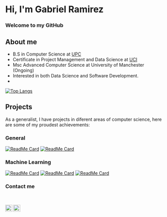 # Hi, I'm Gabriel Ramirez
### Welcome to my GitHub    

## About me
- B.S in Computer Science at [UPC]
- Certificate in Project Management and Data Science at [UCI]
- Msc Advanced Computer Science at University of Manchester (Ongoing)
- Interested in both Data Science and Software Development.
- 
[![Top Langs](https://github-readme-stats.vercel.app/api/top-langs/?username=GaEsRaRe&layout=compact&count_private=true)](https://github.com/anuraghazra/github-readme-stats)

## Projects 
As a generalist, I have projects in diferent areas of computer science, here are some of my proudest achievements:

### General

[![ReadMe Card](https://github-readme-stats.vercel.app/api/pin/?username=GaEsRaRe&repo=Game_Engine_CPP)](https://github.com/GaEsRaRe/Game_Engine_CPP/)
[![ReadMe Card](https://github-readme-stats.vercel.app/api/pin/?username=GaEsRaRe&repo=A_star_LUA_game)](https://github.com/GaEsRaRe/A_star_LUA_game/)

### Machine Learning

[![ReadMe Card](https://github-readme-stats.vercel.app/api/pin/?username=GaEsRaRe&repo=BayesianEngineCPP)](https://github.com/GaEsRaRe/BayesianEngineCPP/)
[![ReadMe Card](https://github-readme-stats.vercel.app/api/pin/?username=GaEsRaRe&repo=papers)](https://github.com/GaEsRaRe/papers/)
[![ReadMe Card](https://github-readme-stats.vercel.app/api/pin/?username=GaEsRaRe&repo=ImageProcessing_Projects)](https://github.com/GaEsRaRe/ImageProcessing_Projects/)



### Contact me

<br>

[<img align="left" alt="GaEsRaRe | LinkedIn" width="22px" src="https://cdn.jsdelivr.net/npm/simple-icons@v3/icons/linkedin.svg" />][Linkedin]
[<img align="left" alt="GaEsRaRe | GMail" width="22px" src="https://cdn.jsdelivr.net/npm/simple-icons@v3/icons/gmail.svg" />][Mail]





[UPC]: https://www.upc.edu.pe
[UCI]: https://ce.uci.edu
[Mail]: mailto:gaesrare@gmail.com
[Linkedin]: https://www.linkedin.com/in/justsomecode/



